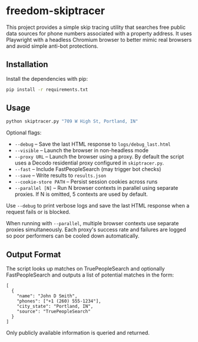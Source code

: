 # freedom-skiptracer

This project provides a simple skip tracing utility that searches free public data sources for phone numbers associated with a property address. It uses Playwright with a headless Chromium browser to better mimic real browsers and avoid simple anti-bot protections.

## Installation

Install the dependencies with pip:

```bash
pip install -r requirements.txt
```

## Usage


```bash
python skiptracer.py "709 W High St, Portland, IN"
```

Optional flags:

- `--debug` – Save the last HTML response to `logs/debug_last.html`
- `--visible` – Launch the browser in non-headless mode
- `--proxy URL` – Launch the browser using a proxy. By default the script
  uses a Decodo residential proxy configured in `skiptracer.py`.
- `--fast` – Include FastPeopleSearch (may trigger bot checks)
- `--save` – Write results to `results.json`
- `--cookie-store PATH` – Persist session cookies across runs
- `--parallel [N]` – Run N browser contexts in parallel using separate proxies. If N is omitted, 5 contexts are used by default.

Use `--debug` to print verbose logs and save the last HTML response when a request fails or is blocked.

When running with `--parallel`, multiple browser contexts use separate proxies simultaneously. Each proxy's success rate and failures are logged so poor performers can be cooled down automatically.

## Output Format

The script looks up matches on TruePeopleSearch and optionally FastPeopleSearch and outputs a list of potential matches in the form:

```
[
  {
    "name": "John D Smith",
    "phones": ["+1 (260) 555-1234"],
    "city_state": "Portland, IN",
    "source": "TruePeopleSearch"
  }
]
```

Only publicly available information is queried and returned.
